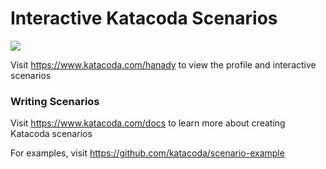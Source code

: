 # Interactive Katacoda Scenarios

[![](http://shields.katacoda.com/katacoda/hanady/count.svg)](https://www.katacoda.com/hanady "Get your profile on Katacoda.com")

Visit https://www.katacoda.com/hanady to view the profile and interactive scenarios

### Writing Scenarios
Visit https://www.katacoda.com/docs to learn more about creating Katacoda scenarios

For examples, visit https://github.com/katacoda/scenario-example
